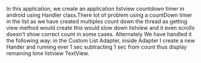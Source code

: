 In this application, we create an application listview countdown timer in android using Handler class.There lot of problem using a countDown timer in the list as we have created multiples count down the thread as getting view method would create this would slow down listview and it even scrolls doesn't show correct count in some cases.
Alternately We have handled it the following way: in the Custom List Adapter, inside Adapter I create a new Hander and running ever 1 sec subtracting 1 sec from count thus display remaining time listview TextView.
